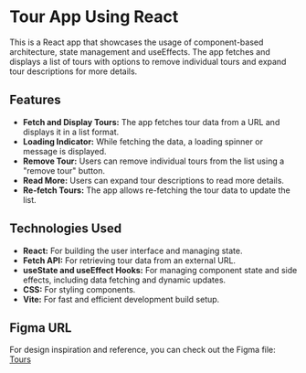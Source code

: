 # Tour App Using React

This is a React app that showcases the usage of component-based architecture, state management and useEffects. The app fetches and displays a list of tours with options to remove individual tours and expand tour descriptions for more details.

## Features

- **Fetch and Display Tours:** The app fetches tour data from a URL and displays it in a list format.
- **Loading Indicator:** While fetching the data, a loading spinner or message is displayed.
- **Remove Tour:** Users can remove individual tours from the list using a "remove tour" button.
- **Read More:** Users can expand tour descriptions to read more details.
- **Re-fetch Tours:** The app allows re-fetching the tour data to update the list.

## Technologies Used

- **React:** For building the user interface and managing state.
- **Fetch API:** For retrieving tour data from an external URL.
- **useState and useEffect Hooks:** For managing component state and side effects, including data fetching and dynamic updates.
- **CSS:** For styling components.
- **Vite:** For fast and efficient development build setup.


## Figma URL

For design inspiration and reference, you can check out the Figma file:
[Tours](https://www.figma.com/file/OnLoM3AzBFaHzSc2iolJS0/Tours?node-id=0%3A1&t=wiRXOlTLN5ehekYI-1)
